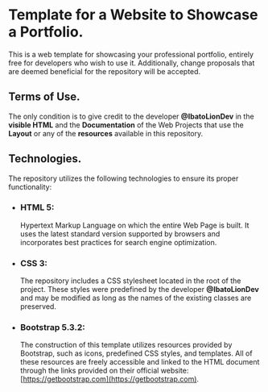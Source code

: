 # Template for a Website to Showcase a Portfolio.
This is a web template for showcasing your professional portfolio, entirely free for developers who wish to use it. Additionally, change proposals that are deemed beneficial for the repository will be accepted.
## Terms of Use.
The only condition is to give credit to the developer **@IbatoLionDev** in the **visible HTML** and the **Documentation** of the Web Projects that use the **Layout** or any of the  **resources** available in this repository.

## Technologies.

The repository utilizes the following technologies to ensure its proper functionality:
- ### HTML 5:
  Hypertext Markup Language on which the entire Web Page is built. It uses the latest standard version supported by browsers and incorporates best practices for search engine optimization.
- ### CSS 3:
  The repository includes a CSS stylesheet located in the root of the project. These styles were predefined by the developer **@IbatoLionDev** and may be modified as long as the names of the existing classes are preserved.
- ### Bootstrap 5.3.2:
  The construction of this template utilizes resources provided by Bootstrap, such as icons, predefined CSS styles, and templates. All of these resources are freely accessible and linked to the HTML document through the links provided on their official website: [https://getbootstrap.com](https://getbootstrap.com).
